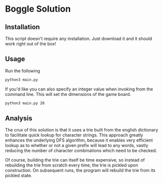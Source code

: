 # Boggle Solution

## Installation

This script doesn't require any installation. Just download it and it should work right out of the box!

## Usage

Run the following

```bash
python3 main.py
```

If you'd like you can also specify an integer value when invoking from the
command line. This will set the dimensions of the game board.

```bash
python3 main.py 20
```

## Analysis

The crux of this solution is that it uses a trie built from the english
dictionary to facilitate quick lookup for character strings. This approach
greatly enhances the underlying DFS algorithm, because it enables very
efficient lookup as to whether or not a given prefix will lead to any words,
vastly reducing the number of character combinations which need to be checked.

Of course, building the trie can itself be time expensive, so instead of
rebuilding the trie from scratch every time, the trie is pickled upon
construction. On subsequent runs, the program will rebuild the trie from
its pickled state.
